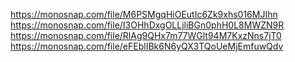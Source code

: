 https://monosnap.com/file/M6PSMgqHiOEutIc6Zk9xhs016MJIhn
https://monosnap.com/file/I3OHhDxgOLLjliBGn0phH0L8MWZN9R
https://monosnap.com/file/RlAg9QHx7m77WGlt94M7KxzNns7jT0
https://monosnap.com/file/eFEblIBk6N6yQX3TQoUeMjEmfuwQdv